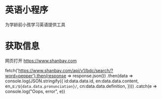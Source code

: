 # 英语小程序

为学龄前小孩学习英语提供工具

# 获取信息
网页打开  https://www.shanbay.com

fetch('https://www.shanbay.com/api/v1/bdc/search/?word=pepper').then(response => response.json())
  .then(data => console.log(JSON.stringify({
	id:data.data.id,
	en:data.data.content,
	en_s:`/${data.data.pronunciation}/`,
	cn:data.data.definition,
})))
  .catch(e => console.log("Oops, error", e))